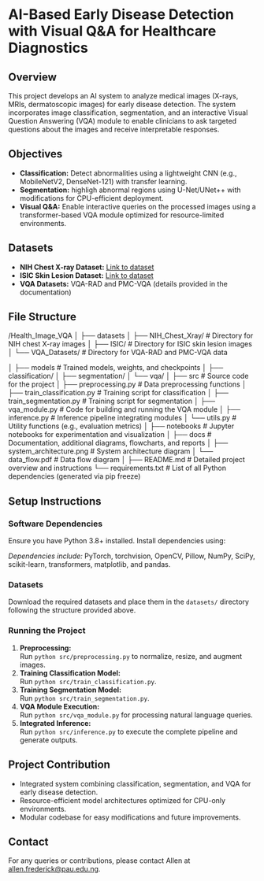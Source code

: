 # AI-Based Early Disease Detection with Visual Q&A for Healthcare Diagnostics

## Overview
This project develops an AI system to analyze medical images (X-rays, MRIs, dermatoscopic images) for early disease detection. The system incorporates image classification, segmentation, and an interactive Visual Question Answering (VQA) module to enable clinicians to ask targeted questions about the images and receive interpretable responses.

## Objectives
- **Classification:** Detect abnormalities using a lightweight CNN (e.g., MobileNetV2, DenseNet-121) with transfer learning.
- **Segmentation:** highligh abnormal regions using U-Net/UNet++ with modifications for CPU-efficient deployment.
- **Visual Q&A:** Enable interactive queries on the processed images using a transformer-based VQA module optimized for resource-limited environments.

## Datasets
- **NIH Chest X-ray Dataset:** [Link to dataset](https://nihcc.app.box.com/v/ChestXray-NIHCC)
- **ISIC Skin Lesion Dataset:** [Link to dataset](https://www.isic-archive.com)
- **VQA Datasets:** VQA-RAD and PMC-VQA (details provided in the documentation)

## File Structure
/Health_Image_VQA
│
├── datasets
│   ├── NIH_Chest_Xray/      # Directory for NIH chest X-ray images
│   ├── ISIC/                # Directory for ISIC skin lesion images
│   └── VQA_Datasets/        # Directory for VQA-RAD and PMC-VQA data



│
├── models                   # Trained models, weights, and checkpoints
│   ├── classification/
│   ├── segmentation/
│   └── vqa/
│
├── src                      # Source code for the project
│   ├── preprocessing.py     # Data preprocessing functions
│   ├── train_classification.py   # Training script for classification
│   ├── train_segmentation.py     # Training script for segmentation
│   ├── vqa_module.py        # Code for building and running the VQA module
│   ├── inference.py         # Inference pipeline integrating modules
│   └── utils.py             # Utility functions (e.g., evaluation metrics)
│
├── notebooks                # Jupyter notebooks for experimentation and visualization
│
├── docs                     # Documentation, additional diagrams, flowcharts, and reports
│   ├── system_architecture.png  # System architecture diagram
│   └── data_flow.pdf        # Data flow diagram
│
├── README.md                # Detailed project overview and instructions
└── requirements.txt         # List of all Python dependencies (generated via pip freeze)


## Setup Instructions

### Software Dependencies
Ensure you have Python 3.8+ installed. Install dependencies using:

*Dependencies include:* PyTorch, torchvision, OpenCV, Pillow, NumPy, SciPy, scikit-learn, transformers, matplotlib, and pandas.

### Datasets
Download the required datasets and place them in the `datasets/` directory following the structure provided above.

### Running the Project
1. **Preprocessing:**  
   Run `python src/preprocessing.py` to normalize, resize, and augment images.
2. **Training Classification Model:**  
   Run `python src/train_classification.py`.
3. **Training Segmentation Model:**  
   Run `python src/train_segmentation.py`.
4. **VQA Module Execution:**  
   Run `python src/vqa_module.py` for processing natural language queries.
5. **Integrated Inference:**  
   Run `python src/inference.py` to execute the complete pipeline and generate outputs.

## Project Contribution
- Integrated system combining classification, segmentation, and VQA for early disease detection.
- Resource-efficient model architectures optimized for CPU-only environments.
- Modular codebase for easy modifications and future improvements.

## Contact
For any queries or contributions, please contact Allen at allen.frederick@pau.edu.ng.
